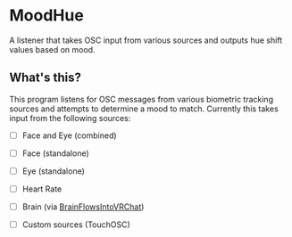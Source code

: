 # MoodHue
A listener that takes OSC input from various sources and outputs hue shift values based on mood.

## What's this?

This program listens for OSC messages from various biometric tracking sources and attempts to determine a mood to match. Currently this takes input from the following sources:

- [ ] Face and Eye (combined)
- [ ] Face (standalone)
- [ ] Eye (standalone)
- [ ] Heart Rate
- [ ] Brain (via [BrainFlowsIntoVRChat](https://github.com/ChilloutCharles/BrainflowsIntoVRChat))
- [ ] Custom sources (TouchOSC)

